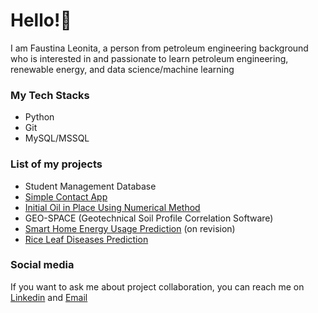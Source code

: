 <!---

- 👋 Hi, I’m @faustinaleo18
- 👀 I’m interested in ...
- 🌱 I’m currently learning ...
- 💞️ I’m looking to collaborate on ...
- 📫 How to reach me ...

faustinaleo18/faustinaleo18 is a ✨ special ✨ repository because its `README.md` (this file) appears on your GitHub profile.
You can click the Preview link to take a look at your changes.
--->

# Hello!👋

I am Faustina Leonita, a person from petroleum engineering background who is interested in and passionate to learn petroleum engineering, renewable energy, and data science/machine learning

### My Tech Stacks
- Python
- Git
- MySQL/MSSQL

### List of my projects
- Student Management Database
- [Simple Contact App](https://github.com/faustinaleo18/Simple-Contact-App)
- [Initial Oil in Place Using Numerical Method](https://github.com/faustinaleo18/IOIP-in-Saturated-Reservoir)
- GEO-SPACE (Geotechnical Soil Profile Correlation Software)
- [Smart Home Energy Usage Prediction](https://github.com/faustinaleo18/ML_Zoomcamp_2024/tree/main/midterm-project) (on revision)
- [Rice Leaf Diseases Prediction](https://github.com/faustinaleo18/ML_Zoomcamp_2024/tree/main/capstone_1)

### Social media
If you want to ask me about project collaboration, you can reach me on [Linkedin](https://www.linkedin.com/in/faustina-leonita/) and [Email](mailto:faustinaleo18@gmail.com)
